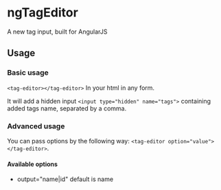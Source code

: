 ngTagEditor
===========

A new tag input, built for AngularJS

## Usage

### Basic usage

`<tag-editor></tag-editor>` In your html in any form.

It will add a hidden input `<input type="hidden" name="tags">` containing added tags name, separated by a comma.

### Advanced usage

You can pass options by the following way: `<tag-editor option="value"></tag-editor>`.

#### Available options

* output="name|id" default is name
